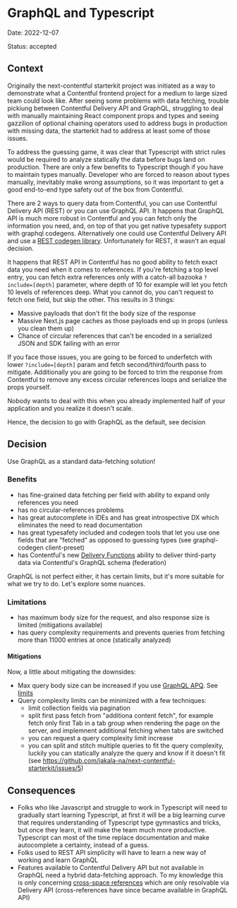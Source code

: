 # GraphQL and Typescript

Date: 2022-12-07

Status: accepted

## Context

Originally the next-contentful starterkit project was initiated as a way to demonstrate what a Contentful frontend project for a medium to large sized team could look like. After seeing some problems with data fetching, trouble pickiung between Contentful Delivery API and GraphQL, struggling to deal with manually maintaining React component props and types and seeing gazzilion of optional chaining operators used to address bugs in production with missing data, the starterkit had to address at least some of those issues.

To address the guessing game, it was clear that Typescript with strict rules would be required to analyze statically the data before bugs land on production. There are only a few benefits to Typescript though if you have to maintain types manually. Developer who are forced to reason about types manually, inevitably make wrong assumptions, so it was important to get a good end-to-end type safety out of the box from Contentful.

There are 2 ways to query data from Contentful, you can use Contentful Delivery API (REST) or you can use GraphQL API. It happens that GraphQL API is much more robust in Contentful and you can fetch only the information you need, and, on top of that you get native typesafety support with graphql codegens. Alternatively one could use Contentful Delivery API and use a [REST codegen library](https://github.com/intercom/contentful-typescript-codegen). Unfortunately for REST, it wasn't an equal decision.

It happens that REST API in Contentful has no good ability to fetch exact data you need when it comes to references. If you're fetching a top level entry, you can fetch extra references only with a catch-all bazooka `?include=[depth]` parameter, where depth of 10 for example will let you fetch 10 levels of references deep. What you cannot do, you can't request to fetch one field, but skip the other.
This results in 3 things:

- Massive payloads that don't fit the body size of the response
- Massive Next.js page caches as those payloads end up in props (unless you clean them up)
- Chance of circular references that can't be encoded in a serialized JSON and SDK failing with an error

If you face those issues, you are going to be forced to underfetch with lower `?include=[depth]` param and fetch second/third/fourth pass to mitigate. Additionally you are going to be forced to trim the response from Contentful to remove any excess circular references loops and serialize the props yourself.

Nobody wants to deal with this when you already implemented half of your application and you realize it doesn't scale.

Hence, the decision to go with GraphQL as the default, see decision

## Decision

Use GraphQL as a standard data-fetching solution!

### Benefits

- has fine-grained data fetching per field with ability to expand only references you need
- has no circular-references problems
- has great autocomplete in IDEs and has great introspective DX which eliminates the need to read documentation
- has great typesafety included and codegen tools that let you use one fields that are "fetched" as opposed to guessing types (see graphql-codegen client-preset)
- has Contentful's new [Delivery Functions](https://www.contentful.com/developers/docs/extensibility/app-framework/functions/) ability to deliver third-party data via Contentful's GraphQL schema (federation)

GraphQL is not perfect either, it has certain limits, but it's more suitable for what we try to do. Let's explore some nuances.

### Limitations

- has maximum body size for the request, and also response size is limited (mitigations available)
- has query complexity requirements and prevents queries from fetching more than 11000 entries at once (statically analyzed)

#### Mitigations

Now, a little about mitigating the downsides:

- Max query body size can be increased if you use [GraphQL APQ](https://www.apollographql.com/docs/apollo-server/performance/apq/). See [limits](https://www.contentful.com/developers/docs/references/graphql/#/introduction/query-size-limits)
- Query complexity limits can be minimized with a few techniques:
  - limit collection fields via pagination
  - split first pass fetch from "additiona content fetch", for example fetch only first Tab in a tab group when rendering the page on the server, and implemnent additional fetching when tabs are switched
  - you can request a query complexity limit increase
  - you can split and stitch multiple queries to fit the query complexity, luckily you can statically analyze the query and know if it doesn't fit (see https://github.com/jakala-na/next-contentful-starterkit/issues/5)

## Consequences

- Folks who like Javascript and struggle to work in Typescript will need to gradually start learning Typescript, at first it will be a big learning curve that requires understanding of Typescript type gymnastics and tricks, but once they learn, it will make the team much more productive. Typescript can most of the time replace documentation and make autocomplete a certainty, instead of a guess.
- Folks used to REST API simplicity will have to learn a new way of working and learn GraphQL
- Features available to Contentful Delivery API but not available in GraphQL need a hybrid data-fetching approach. To my knowledge this is only concerning [cross-space references](https://www.contentful.com/help/cross-space-references/) which are only resolvable via Delivery API (cross-references have since became available in GraphQL API)

